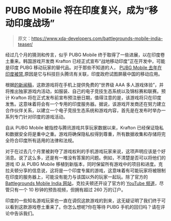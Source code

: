 # PUBG Mobile 将在印度复兴，成为“移动印度战场”

> 原文：<https://www.xda-developers.com/battlegrounds-mobile-india-teaser/>

经过几个月的猜测和传言，似乎 PUBG Mobile 终于取得了一些进展，以在印度卷土重来。韩国游戏开发商 Krafton 已经正式宣布“战地移动印度”正在开发中，可能是印度 PUBG 移动玩家的替代品。对于那些不知道的人， [PUBG Mobile 去年在印度被禁](https://www.xda-developers.com/breaking-india-bans-tiktok-mi-community-57-other-chinese-apps/),原因是它与科技巨头腾讯有关联，印度政府试图屏蔽中国的移动应用。

根据[的新闻稿](https://www.battlegroundsmobileindia.com/news_view/146)，这款游戏将在手机上提供免费的“世界级 AAA 多人游戏体验”，并将推出独家游戏内活动，如服装、自己的电子竞技生态系统以及锦标赛和联赛。预计 Krafton 将在正式发布前宣布预注册日期，值得注意的是，该游戏将只在印度发售。这意味着将会有一个专用的印度服务器。据说，该游戏开发商还在努力建立合作伙伴关系，以建立一个电子竞技生态系统和游戏内容，首先是在发布时举办一系列专门针对印度的游戏活动。

自从 PUBG Mobile 被指控与腾讯游戏共享玩家数据以来，Krafton 已经保证隐私和数据安全将是重中之重。游戏将确保隐私权得到尊重，所有数据收集和存储将完全符合印度所有适用的法律和法规。

对于在过去几个月里被剥夺了游戏权利的手机游戏玩家来说，这项声明应该是个好消息。说了这么多，还是有一堆没有答案的问题。例如，不清楚是否可以将他们的游戏 ID 从 PUBG Mobile 移植到新版本，同时保留所有游戏中的项目和进度。克拉夫顿分享的信息说，这将是一个印度专属的游戏，这意味着有可能玩家将被限制在印度的服务器上，可能没有能力与该国以外的玩家一起玩。除了官方的 [Battlegrounds Mobile India 网站](https://www.battlegroundsmobileindia.com/)，克拉夫顿还开设了官方的 [YouTube 频道](https://www.youtube.com/c/BattlegroundsMobile_IN/featured)，尽管只有一个 10 秒钟的预告视频，但拥有超过 260 万的订户。

印度的一些知名游戏玩家也一直在调侃这款游戏的到来，这无疑证明了我们终于可以看到这款游戏卷土重来了。你怎么想呢?你在等待 PUBG 手机的回归吗？请在评论中告诉我们。